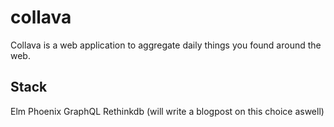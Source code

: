 # collava
Collava is a web application to aggregate daily things you found around the web.

## Stack
Elm
Phoenix
GraphQL
Rethinkdb (will write a blogpost on this choice aswell)
